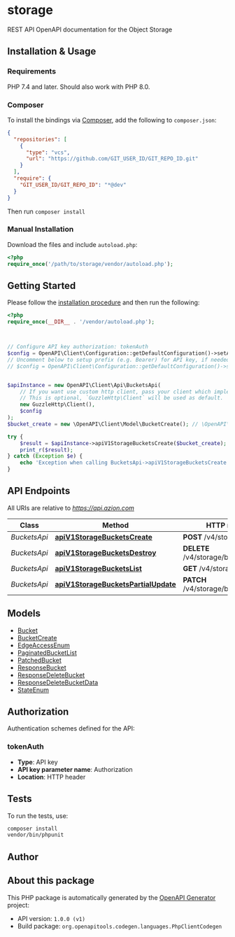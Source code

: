 # storage

REST API OpenAPI documentation for the Object Storage


## Installation & Usage

### Requirements

PHP 7.4 and later.
Should also work with PHP 8.0.

### Composer

To install the bindings via [Composer](https://getcomposer.org/), add the following to `composer.json`:

```json
{
  "repositories": [
    {
      "type": "vcs",
      "url": "https://github.com/GIT_USER_ID/GIT_REPO_ID.git"
    }
  ],
  "require": {
    "GIT_USER_ID/GIT_REPO_ID": "*@dev"
  }
}
```

Then run `composer install`

### Manual Installation

Download the files and include `autoload.php`:

```php
<?php
require_once('/path/to/storage/vendor/autoload.php');
```

## Getting Started

Please follow the [installation procedure](#installation--usage) and then run the following:

```php
<?php
require_once(__DIR__ . '/vendor/autoload.php');



// Configure API key authorization: tokenAuth
$config = OpenAPI\Client\Configuration::getDefaultConfiguration()->setApiKey('Authorization', 'YOUR_API_KEY');
// Uncomment below to setup prefix (e.g. Bearer) for API key, if needed
// $config = OpenAPI\Client\Configuration::getDefaultConfiguration()->setApiKeyPrefix('Authorization', 'Bearer');


$apiInstance = new OpenAPI\Client\Api\BucketsApi(
    // If you want use custom http client, pass your client which implements `GuzzleHttp\ClientInterface`.
    // This is optional, `GuzzleHttp\Client` will be used as default.
    new GuzzleHttp\Client(),
    $config
);
$bucket_create = new \OpenAPI\Client\Model\BucketCreate(); // \OpenAPI\Client\Model\BucketCreate

try {
    $result = $apiInstance->apiV1StorageBucketsCreate($bucket_create);
    print_r($result);
} catch (Exception $e) {
    echo 'Exception when calling BucketsApi->apiV1StorageBucketsCreate: ', $e->getMessage(), PHP_EOL;
}

```

## API Endpoints

All URIs are relative to *https://api.azion.com*

Class | Method | HTTP request | Description
------------ | ------------- | ------------- | -------------
*BucketsApi* | [**apiV1StorageBucketsCreate**](docs/Api/BucketsApi.md#apiv1storagebucketscreate) | **POST** /v4/storage/buckets | /v4/storage/buckets
*BucketsApi* | [**apiV1StorageBucketsDestroy**](docs/Api/BucketsApi.md#apiv1storagebucketsdestroy) | **DELETE** /v4/storage/buckets/{name} | /v4/storage/buckets/:name
*BucketsApi* | [**apiV1StorageBucketsList**](docs/Api/BucketsApi.md#apiv1storagebucketslist) | **GET** /v4/storage/buckets | /v4/storage/buckets
*BucketsApi* | [**apiV1StorageBucketsPartialUpdate**](docs/Api/BucketsApi.md#apiv1storagebucketspartialupdate) | **PATCH** /v4/storage/buckets/{name} | /v4/storage/buckets/:name

## Models

- [Bucket](docs/Model/Bucket.md)
- [BucketCreate](docs/Model/BucketCreate.md)
- [EdgeAccessEnum](docs/Model/EdgeAccessEnum.md)
- [PaginatedBucketList](docs/Model/PaginatedBucketList.md)
- [PatchedBucket](docs/Model/PatchedBucket.md)
- [ResponseBucket](docs/Model/ResponseBucket.md)
- [ResponseDeleteBucket](docs/Model/ResponseDeleteBucket.md)
- [ResponseDeleteBucketData](docs/Model/ResponseDeleteBucketData.md)
- [StateEnum](docs/Model/StateEnum.md)

## Authorization

Authentication schemes defined for the API:
### tokenAuth

- **Type**: API key
- **API key parameter name**: Authorization
- **Location**: HTTP header


## Tests

To run the tests, use:

```bash
composer install
vendor/bin/phpunit
```

## Author



## About this package

This PHP package is automatically generated by the [OpenAPI Generator](https://openapi-generator.tech) project:

- API version: `1.0.0 (v1)`
- Build package: `org.openapitools.codegen.languages.PhpClientCodegen`
